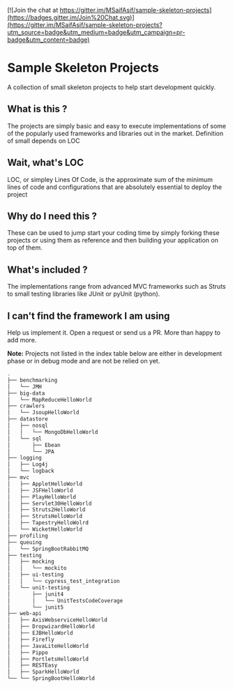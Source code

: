 [![Join the chat at https://gitter.im/MSaifAsif/sample-skeleton-projects](https://badges.gitter.im/Join%20Chat.svg)](https://gitter.im/MSaifAsif/sample-skeleton-projects?utm_source=badge&utm_medium=badge&utm_campaign=pr-badge&utm_content=badge)

# Sample Skeleton Projects
A collection of small skeleton projects to help start development quickly.

## What is this ?
The projects are simply basic and easy to execute implementations of some of the popularly used frameworks and libraries out in the market.  Definition of small depends on LOC

## Wait, what's LOC
LOC, or simpley Lines Of Code, is the approximate sum of the minimum lines of code and configurations that are absolutely essential to deploy the project

## Why do I need this ?
These can be used to jump start your coding time by simply forking these projects or using them as reference and then building your application on top of them. 

## What's included ?
The implementations range from advanced MVC frameworks such as Struts to small testing libraries like JUnit or pyUnit (python). 

## I can't find the framework I am using 
Help us implement it. Open a request or send us a PR. More than happy to add more.

**Note:** Projects not listed in the index table below are either in development phase or in debug mode and are not be relied on yet.

```bash
.
├── benchmarking
│   └── JMH
├── big-data
│   └── MapReduceHelloWorld
├── crawlers
│   └── JsoupHelloWorld
├── datastore
│   ├── nosql
│   │   └── MongoDbHelloWorld
│   └── sql
│       ├── Ebean
│       └── JPA
├── logging
│   ├── Log4j
│   └── logback
├── mvc
│   ├── AppletHelloWorld
│   ├── JSFHelloWorld
│   ├── PlayHelloWorld
│   ├── Servlet30HelloWorld
│   ├── Struts2HelloWorld
│   ├── StrutsHelloWorld
│   ├── TapestryHelloWolrd
│   └── WicketHelloWorld
├── profiling
├── queuing
│   └── SpringBootRabbitMQ
├── testing
│   ├── mocking
│   │   └── mockito
│   ├── ui-testing
│   │   └── cypress_test_integration
│   └── unit-testing
│       ├── junit4
│       │   └── UnitTestsCodeCoverage
│       └── junit5
├── web-api
│   ├── AxisWebserviceHelloWorld
│   ├── DropwizardHelloWorld
│   ├── EJBHelloWorld
│   ├── Firefly
│   ├── JavaLiteHelloWorld
│   ├── Pippo
│   ├── PortletsHelloWorld
│   ├── RESTEasy
│   ├── SparkHelloWorld
└── └── SpringBootHelloWorld
```

